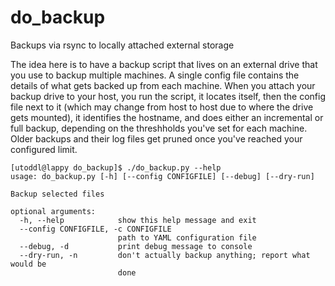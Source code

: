 # do_backup
Backups via rsync to locally attached external storage

The idea here is to have a backup script that lives on an external
drive that you use to backup multiple machines. A single config file
contains the details of what gets backed up from each machine. When you
attach your backup drive to your host, you run the script, it locates
itself, then the config file next to it (which may change from host to
host due to where the drive gets mounted), it identifies the hostname,
and does either an incremental or full backup, depending on the
threshholds you've set for each machine. Older backups and their log
files get pruned once you've reached your configured limit.

```
[utoddl@lappy do_backup]$ ./do_backup.py --help
usage: do_backup.py [-h] [--config CONFIGFILE] [--debug] [--dry-run]

Backup selected files

optional arguments:
  -h, --help            show this help message and exit
  --config CONFIGFILE, -c CONFIGFILE
                        path to YAML configuration file
  --debug, -d           print debug message to console
  --dry-run, -n         don't actually backup anything; report what would be
                        done
```
